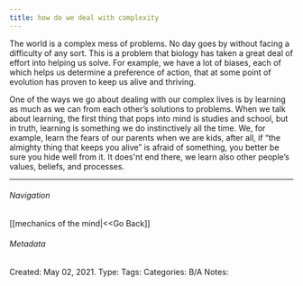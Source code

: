 ```yaml
---
title: how do we deal with complexity
---
```


The world is a complex mess of problems. No day goes by without facing a difficulty of any sort. This is a problem that biology has taken a great deal of effort into helping us solve. For example, we have a lot of biases, each of which helps us determine a preference of action, that at some point of evolution has proven to keep us alive and thriving.

One of the ways we go about dealing with our complex lives is by learning as much as we can from each other’s solutions to problems. When we talk about learning, the first thing that pops into mind is studies and school, but in truth, learning is something we do instinctively all the time. We, for example, learn the fears of our parents when we are kids, after all, if “the almighty thing that keeps you alive” is afraid of something, you better be sure you hide well from it. It does'nt end there, we learn also other people’s values, beliefs, and processes.

---
###### Navigation
[[mechanics of the mind|<<Go Back]]
###### Metadata
Created: May 02, 2021.
Type: 
Tags:
Categories:
B/A Notes: